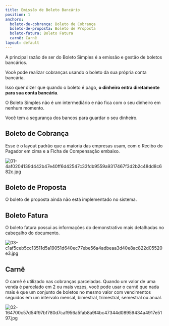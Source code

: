 ```yaml
---
title: Emissão de Boleto Bancário
position: 1
anchors:
  boleto-de-cobrança: Boleto de Cobrança
  boleto-de-proposta: Boleto de Proposta
  boleto-fatura: Boleto Fatura
  carnê: Carnê
layout: default
---
```


A principal razão de ser do Boleto Simples é a emissão e gestão de boletos bancários.

Você pode realizar cobranças usando o boleto da sua própria conta bancária.

Isso quer dizer que quando o boleto é pago, **o dinheiro entra diretamente para sua conta bancária**.

O Boleto Simples não é um intermediário e não fica com o seu dinheiro em nenhum momento.

Você tem a segurança dos bancos para guardar o seu dinheiro.

## Boleto de Cobrança

Esse é o layout padrão que a maioria das empresas usam, com o Recibo do Pagador em cima e a Ficha de Compensação embaixo.

![01-4af0204139d442b47e40ff6d42547c33fdb9559a9317467f3d2b2c48dd8c682c.jpg](/uploads/01-4af0204139d442b47e40ff6d42547c33fdb9559a9317467f3d2b2c48dd8c682c.jpg)

## Boleto de Proposta

O boleto de proposta ainda não está implementado no sistema.

## Boleto Fatura

O boleto fatura possui as informações do demonstrativo mais detalhadas no cabeçalho do documento.

![03-c1af5ceb5cc13511d5a19051d640ec77ebe56a4adbeaa3d40e8ac822d05520e3.jpg](/uploads/03-c1af5ceb5cc13511d5a19051d640ec77ebe56a4adbeaa3d40e8ac822d05520e3.jpg)

## Carnê

O carnê é utilizado nas cobranças parceladas. Quando um valor de uma venda é parcelado em 2 ou mais vezes, você pode usar o carnê que nada mais é que um conjunto de boletos no mesmo valor com vencimentos seguidos em um intervalo mensal, bimestral, trimestral, semestral ou anual.

![02-164700c57d54f97bf780d7caf956a5fab8a9f4bc47344d08959434a4917e5197.jpg](/uploads/02-164700c57d54f97bf780d7caf956a5fab8a9f4bc47344d08959434a4917e5197.jpg)
